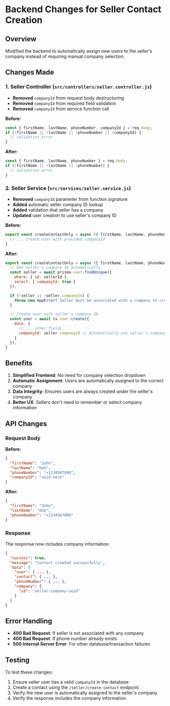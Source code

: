 # Backend Changes for Seller Contact Creation

## Overview
Modified the backend to automatically assign new users to the seller's company instead of requiring manual company selection.

## Changes Made

### 1. Seller Controller (`src/controllers/seller.controller.js`)
- **Removed** `companyId` from request body destructuring
- **Removed** `companyId` from required field validation
- **Removed** `companyId` from service function call

**Before:**
```javascript
const { firstName, lastName, phoneNumber, companyId } = req.body;
if (!firstName || !lastName || !phoneNumber || !companyId) {
  // validation error
}
```

**After:**
```javascript
const { firstName, lastName, phoneNumber } = req.body;
if (!firstName || !lastName || !phoneNumber) {
  // validation error
}
```

### 2. Seller Service (`src/services/seller.service.js`)
- **Removed** `companyId` parameter from function signature
- **Added** automatic seller company ID lookup
- **Added** validation that seller has a company
- **Updated** user creation to use seller's company ID

**Before:**
```javascript
export const createContactOnly = async ({ firstName, lastName, phoneNumber, sellerId, companyId }) => {
  // ... create user with provided companyId
}
```

**After:**
```javascript
export const createContactOnly = async ({ firstName, lastName, phoneNumber, sellerId }) => {
  // Get seller's company ID automatically
  const seller = await prisma.user.findUnique({
    where: { id: sellerId },
    select: { companyId: true }
  });

  if (!seller || !seller.companyId) {
    throw new AppError('Seller must be associated with a company to create contacts', 400);
  }

  // Create user with seller's company ID
  const user = await tx.user.create({
    data: {
      // ... other fields
      companyId: seller.companyId // Automatically use seller's company ID
    }
  });
}
```

## Benefits

1. **Simplified Frontend**: No need for company selection dropdown
2. **Automatic Assignment**: Users are automatically assigned to the correct company
3. **Data Integrity**: Ensures users are always created under the seller's company
4. **Better UX**: Sellers don't need to remember or select company information

## API Changes

### Request Body
**Before:**
```json
{
  "firstName": "John",
  "lastName": "Doe", 
  "phoneNumber": "+1234567890",
  "companyId": "uuid-here"
}
```

**After:**
```json
{
  "firstName": "John",
  "lastName": "Doe",
  "phoneNumber": "+1234567890"
}
```

### Response
The response now includes company information:
```json
{
  "success": true,
  "message": "Contact created successfully",
  "data": {
    "user": { ... },
    "contact": { ... },
    "phoneNumber": { ... },
    "company": {
      "id": "seller-company-uuid"
    }
  }
}
```

## Error Handling

- **400 Bad Request**: If seller is not associated with any company
- **400 Bad Request**: If phone number already exists
- **500 Internal Server Error**: For other database/transaction failures

## Testing

To test these changes:
1. Ensure seller user has a valid `companyId` in the database
2. Create a contact using the `/seller/create-contact` endpoint
3. Verify the new user is automatically assigned to the seller's company
4. Verify the response includes the company information
